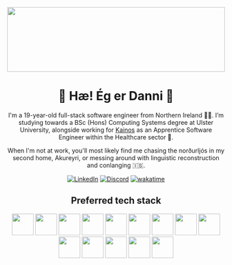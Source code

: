<img src="https://a.storyblok.com/f/53624/4096x1470/76d247772c/northern-lights_unsplash_4096x1470.jpg" height="150px" width="100%" />

<h1 align="center">👋 Hæ! Ég er Danni 💅</h1>

<p align="center">
I'm a 19-year-old full-stack software engineer from Northern Ireland 🧑‍🎓. I’m studying towards a BSc (Hons) Computing Systems degree at Ulster University, alongside working for <a href="https://kainos.com">Kainos</a> as an Apprentice Software Engineer within the Healthcare sector 🏥.
</p>
<p align="center"> 
When I'm not at work, you'll most likely find me chasing the norðurljós in my second home, Akureyri, or messing around with linguistic reconstruction and conlanging 🇮🇸.
</p>

<div align="center">
  
  [![LinkedIn](https://img.shields.io/badge/LinkedIn-0A66C2?style=for-the-badge&logo=linkedin&logoColor=fff)](https://linkedin.com/in/dandabs)
  [![Discord](https://img.shields.io/badge/Discord-%235865F2.svg?&style=for-the-badge&logo=discord&logoColor=white)](discord://-/users/784899654696566825)
  [![wakatime](https://wakatime.com/badge/user/ad864439-8a6b-4dbc-8240-50f24d30d433.svg?style=for-the-badge)](https://wakatime.com/@ad864439-8a6b-4dbc-8240-50f24d30d433)
  
</div>

<h2 align="center">Preferred tech stack</h1>

<div align="center">

<img src="https://cdn.jsdelivr.net/gh/devicons/devicon@latest/icons/typescript/typescript-original.svg" height="50" />
<img src="https://cdn.jsdelivr.net/gh/devicons/devicon@latest/icons/tailwindcss/tailwindcss-original.svg" height="50" />
<img src="https://cdn.jsdelivr.net/gh/devicons/devicon@latest/icons/nextjs/nextjs-original.svg" height="50" />
<img src="https://cdn.jsdelivr.net/gh/devicons/devicon@latest/icons/react/react-original.svg" height="50" />
<img src="https://cdn.jsdelivr.net/gh/devicons/devicon@latest/icons/nodejs/nodejs-original.svg" height="50" />


<img src="https://cdn.jsdelivr.net/gh/devicons/devicon@latest/icons/postgresql/postgresql-original.svg" height="50" />
<img src="https://cdn.jsdelivr.net/gh/devicons/devicon@latest/icons/graphql/graphql-plain.svg" height="50" />
<img src="https://cdn.jsdelivr.net/gh/devicons/devicon@latest/icons/redis/redis-original.svg" height="50" />


<img src="https://cdn.jsdelivr.net/gh/devicons/devicon@latest/icons/vscode/vscode-original.svg" height="50" />
<img src="https://cdn.jsdelivr.net/gh/devicons/devicon@latest/icons/datagrip/datagrip-original.svg" height="50" />
<img src="https://cdn.jsdelivr.net/gh/devicons/devicon@latest/icons/postman/postman-original.svg" height="50" />


<img src="https://cdn.jsdelivr.net/gh/devicons/devicon@latest/icons/vercel/vercel-original.svg" height="50" />
<img src="https://cdn.jsdelivr.net/gh/devicons/devicon@latest/icons/sentry/sentry-original.svg" height="50" />
<img src="https://cdn.jsdelivr.net/gh/devicons/devicon@latest/icons/trello/trello-original.svg" height="50" />

</div>
